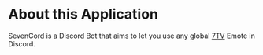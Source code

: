 # About this Application

SevenCord is a Discord Bot that aims to let you use any global [7TV](https://7tv.app/emotes) Emote in Discord.